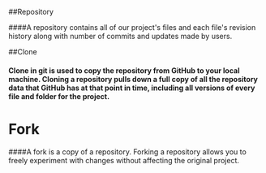 ##Repository 

####A repository contains all of our project's files and each file's revision history along with number of commits and updates made by users.

##Clone

#### Clone in git is used to copy the repository from GitHub to your local machine. Cloning a repository pulls down a full copy of all the repository data that GitHub has at that point in time, including all versions of every file and folder for the project.

# Fork

####A fork is a copy of a repository. Forking a repository allows you to freely experiment with changes without affecting the original project.